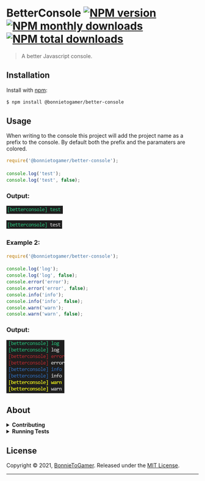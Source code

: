 # BetterConsole [![NPM version](https://img.shields.io/npm/v/@bonnietogamer/better-console.svg?style=flat)](https://www.npmjs.com/package/@bonnietogamer/better-console) [![NPM monthly downloads](https://img.shields.io/npm/dm/@bonnietogamer/better-console.svg?style=flat)](https://www.npmjs.com/package/@bonnietogamer/better-console) [![NPM total downloads](https://img.shields.io/npm/dt/@bonnietogamer/better-console.svg?style=flat)](https://www.npmjs.com/package/@bonnietogamer/better-console)
> A better Javascript console.

## Installation 
Install with [npm](https://www.npmjs.com/):
```sh
$ npm install @bonnietogamer/better-console
```

## Usage
When writing to the console this project will add the project name as a prefix to the console.
By default both the prefix and the paramaters are colored.

```js
require('@bonnietogamer/better-console');

console.log('test');
console.log('test', false);
```
### Output:

![Example 1](https://github.com/BonnieToGamer/BetterConsole/blob/main/screenshots/1.png)

![Example 2](https://github.com/BonnieToGamer/BetterConsole/blob/main/screenshots/2.png)

### Example 2:

```js
require('@bonnietogamer/better-console');

console.log('log');
console.log('log', false);
console.error('error');
console.error('error', false);
console.info('info');
console.info('info', false);
console.warn('warn');
console.warn('warn', false);
```

### Output:

![Example 3](https://github.com/BonnieToGamer/BetterConsole/blob/main/screenshots/3.png)

## About
<details>
<summary><strong>Contributing</strong></summary>

Pull requests are always welcome. For bugs and feature requests, [please create an issue](../../issues/new).

</details>
<details>
<summary><strong>Running Tests</strong></summary>

Running and reviewing unit tests is a great way to get familiarized with a library and its API. You can install dependencies and run tests with the following command:

```sh
$ npm install && npm test
```

</details>

## License

Copyright © 2021, [BonnieToGamer](https://github.com/BonnieToGamer).
Released under the [MIT License](LICENSE).

***
